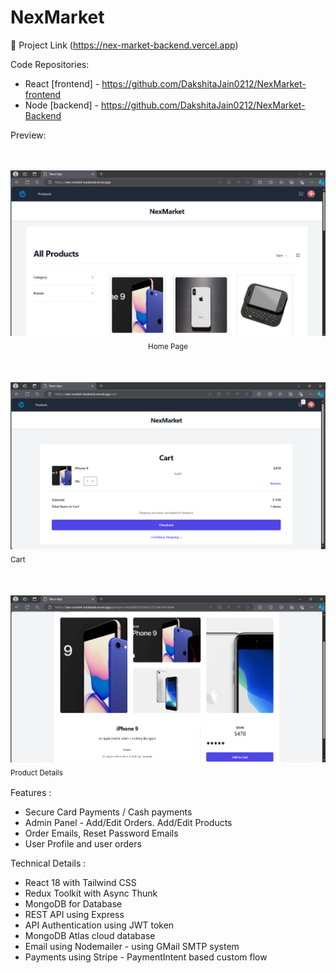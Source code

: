 # NexMarket


🔗 Project Link (https://nex-market-backend.vercel.app)


 Code Repositories:
- React [frontend] - https://github.com/DakshitaJain0212/NexMarket-frontend
- Node [backend] - https://github.com/DakshitaJain0212/NexMarket-Backend

Preview: 

<p align="center">  
  <br><br><img alt="Clock" src="./src/asset/img1.png">
  <sub>Home Page<sub>
</p>

<p align="center">
  
  <br><br><img alt="Clock" src="./src/asset/img3.png">
  <sub>Cart<sub>
</p>

<p align="center">
  
  <br><br><img alt="Clock" src="./src/asset/img2.png">
  <sub>Product Details<sub>
</p>


 Features :
- Secure Card Payments / Cash payments
- Admin Panel - Add/Edit Orders. Add/Edit Products
- Order Emails, Reset Password Emails
- User Profile and user orders

 Technical Details :
- React 18 with Tailwind CSS
- Redux Toolkit with Async Thunk
- MongoDB for Database
- REST API using Express
- API Authentication using JWT token
- MongoDB Atlas cloud database
- Email using Nodemailer - using GMail SMTP system
- Payments using Stripe - PaymentIntent based custom flow
